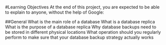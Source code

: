 #Learning Objectives
At the end of this project, you are expected to be able to explain to anyone, without the help of Google:

##General
What is the main role of a database
What is a database replica
What is the purpose of a database replica
Why database backups need to be stored in different physical locations
What operation should you regularly perform to make sure that your database backup strategy actually works
